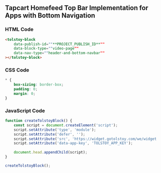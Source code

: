 ## Tapcart Homefeed Top Bar Implementation for Apps with Bottom Navigation

### HTML Code

```html
<tolstoy-block
    data-publish-id=""**PROJECT_PUBLISH_ID**""
    data-block-type=""video-page""
    data-nav-type=""header-and-bottom-navbar""
></tolstoy-block>
```

### CSS Code

```css
* {
    box-sizing: border-box;
    padding: 0;
    margin: 0;
}
```

### JavaScript Code

```javascript
function createTolstoyBlock() {
    const script = document.createElement('script');
    script.setAttribute('type', 'module');
    script.setAttribute('defer', '');
    script.setAttribute('src', 'https://widget.gotolstoy.com/we/widget.js');
    script.setAttribute('data-app-key', 'TOLSTOY_APP_KEY');
    
    document.head.appendChild(script);
}

createTolstoyBlock();
```
